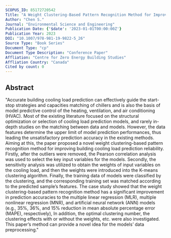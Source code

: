 ```yaml
---
SCOPUS_ID: 85172720542
Title: "A Weight Clustering-Based Pattern Recognition Method for Improving Building’s Cooling Load Prediction Reliability"
Author: "Chen S."
Journal: "Environmental Science and Engineering"
Publication Date: {'$date': '2023-01-01T00:00:00Z'}
Publication Year: 2023
DOI: "10.1007/978-981-19-9822-5_26"
Source Type: "Book Series"
Document Type: "cp"
Document Type Description: "Conference Paper"
Affliation: "Centre for Zero Energy Building Studies"
Affliation Country: "Canada"
Cited by count: 0
---
```


## Abstract
"Accurate building cooling load prediction can effectively guide the start-stop strategies and capacities matching of chillers and is also the basis of model predictive control of the heating, ventilation, and air conditioning (HVAC). Most of the existing literature focused on the structural optimization or selection of cooling load prediction models, and rarely in-depth studies on the matching between data and models. However, the data features determine the upper limit of model prediction performances, thus leading the unsatisfactory prediction accuracy in the existing methods. Aiming at this, the paper proposed a novel weight clustering-based pattern recognition method for improving building cooling load prediction reliability. Firstly, after the outliers were removed, the Pearson correlation analysis was used to select the key input variables for the models. Secondly, the sensitivity analysis was utilized to obtain the weights of input variables on the cooling load, and then the weights were introduced into the K-means clustering algorithm. Finally, the training data of models were classified by the clustering, and the corresponding training set was matched according to the predicted sample’s features. The case study showed that the weight clustering-based pattern recognition method has a significant improvement in prediction accuracies to the multiple linear regression (MLR), multiple nonlinear regression (MNR), and artificial neural network (ANN) models (e.g., 35%, 36%, and 15% reduction in mean absolute percentage error (MAPE), respectively), In addition, the optimal clustering number, the clustering effects with or without the weights, etc. were also investigated. This paper’s method can provide a novel idea for the models’ data preprocessing."
